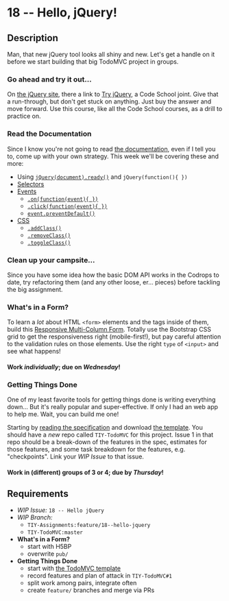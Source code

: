 # 18 -- Hello, jQuery!

## Description

Man, that new jQuery tool looks all shiny and new. Let's get a handle on it before we start building that big TodoMVC project in groups.

### Go ahead and try it out...

On [the jQuery site](http://jquery.com), there a link to [Try jQuery](http://try.jquery.com), a Code School joint. Give that a run-through, but don't get stuck on anything. Just buy the answer and move forward. Use this course, like all the Code School courses, as a drill to practice on.

### Read the Documentation

Since I know you're not going to read [the documentation](http://api.jquery.com/), even if I tell you to, come up with your own strategy. This week we'll be covering these and more:

* Using [`jQuery(document).ready()`](http://api.jquery.com/ready/) and `jQuery(function(){ })`
* [Selectors](http://api.jquery.com/category/selectors/)
* [Events](http://api.jquery.com/category/events/)
  * [`.on(function(event){ })`](http://api.jquery.com/on/)
  * [`.click(function(event){ })`](http://api.jquery.com/click/)
  * [`event.preventDefault()`](http://api.jquery.com/event.preventDefault/)
* [CSS](http://api.jquery.com/category/css/)
  * [`.addClass()`](http://api.jquery.com/addClass/)
  * [`.removeClass()`](http://api.jquery.com/removeClass/)
  * [`.toggleClass()`](http://api.jquery.com/toggleClass/)

### Clean up your campsite...

Since you have some idea how the basic DOM API works in the Codrops to date, try refactoring them (and any other loose, er... pieces) before tackling the big assignment.

### What's in a Form?

To learn a _lot_ about HTML `<form>` elements and the tags inside of them, build this [Responsive Multi-Column Form](http://tympanus.net/Blueprints/ResponsiveMultiColumnForm/). Totally use the Bootstrap CSS grid to get the responsiveness right (mobile-first!), but pay careful attention to the validation rules on those elements. Use the right `type` of `<input>` and see what happens!

#### Work _individually_; due on _Wednesday_!

### Getting Things Done

One of my least favorite tools for getting things done is writing everything down... But it's really popular and super-effective. If only I had an web app to help me. Wait, you can build me one!

Starting by [reading the specification](https://github.com/tastejs/todomvc/blob/master/app-spec.md) and download [the template](https://github.com/tastejs/todomvc-app-template/). You should have a _new_ repo called `TIY-TodoMVC` for this project. Issue 1 in that repo should be a break-down of the features in the spec, estimates for those features, and some task breakdown for the features, e.g. "checkpoints". Link your _WIP Issue_ to that issue.

#### Work in (different) groups of 3 or 4; due by _Thursday_!

## Requirements

* _WIP Issue:_ `18 -- Hello jQuery`
* _WIP Branch:_
  * `TIY-Assignments:feature/18--hello-jquery`
  * `TIY-TodoMVC:master`
* **What's in a Form?**
  * start with H5BP
  * overwrite `pub/`
* **Getting Things Done**
  * start with [the TodoMVC template](https://github.com/tastejs/todomvc-app-template/)
  * record features and plan of attack in `TIY-TodoMVC#1`
  * split work among pairs, integrate often
  * create `feature/` branches and merge via PRs

